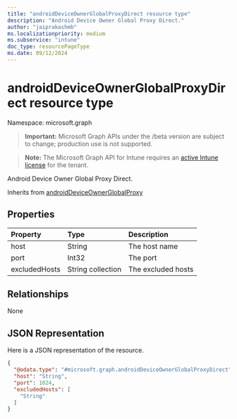 ```yaml
---
title: "androidDeviceOwnerGlobalProxyDirect resource type"
description: "Android Device Owner Global Proxy Direct."
author: "jaiprakashmb"
ms.localizationpriority: medium
ms.subservice: "intune"
doc_type: resourcePageType
ms.date: 09/12/2024
---
```


# androidDeviceOwnerGlobalProxyDirect resource type

Namespace: microsoft.graph

> **Important:** Microsoft Graph APIs under the /beta version are subject to change; production use is not supported.

> **Note:** The Microsoft Graph API for Intune requires an [active Intune license](https://go.microsoft.com/fwlink/?linkid=839381) for the tenant.

Android Device Owner Global Proxy Direct.


Inherits from [androidDeviceOwnerGlobalProxy](../resources/intune-deviceconfig-androiddeviceownerglobalproxy.md)

## Properties
|Property|Type|Description|
|:---|:---|:---|
|host|String|The host name|
|port|Int32|The port|
|excludedHosts|String collection|The excluded hosts|

## Relationships
None

## JSON Representation
Here is a JSON representation of the resource.
<!-- {
  "blockType": "resource",
  "@odata.type": "microsoft.graph.androidDeviceOwnerGlobalProxyDirect"
}
-->
``` json
{
  "@odata.type": "#microsoft.graph.androidDeviceOwnerGlobalProxyDirect",
  "host": "String",
  "port": 1024,
  "excludedHosts": [
    "String"
  ]
}
```
